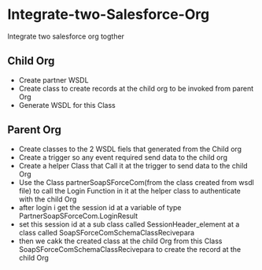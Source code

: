 # Integrate-two-Salesforce-Org
Integrate two salesforce org togther 

<h2>Child Org</h2>
<ul>
  <li>Create partner WSDL</li>
  <li>Create class to create records at the child org to be invoked from parent Org</li>
  <li>Generate WSDL for this Class</li>
</ul>

<h2>Parent Org</h2>
<ul>
  <li>Create classes to the 2 WSDL fiels that generated from the Child org</li>
  <li>Create a trigger so any event required send data to the child org</li>
  <li>Create a helper Class that Call it at the trigger to send data to the child Org</li>
  <li>Use the Class partnerSoapSForceCom(from the class created from wsdl file) to call the Login Function in it at the helper class to authenticate with the child Org</li>
  <li>after login i get the session id at a variable of type PartnerSoapSForceCom.LoginResult</li>
  <li>set this session id at a sub class called SessionHeader_element at a class called SoapSForceComSchemaClassRecivepara</li>
  <li>then we cakk the created class at the child Org from this Class SoapSForceComSchemaClassRecivepara to create the record at the child Org</li>
</ul>


